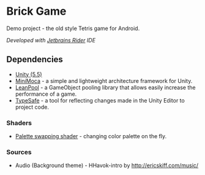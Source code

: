 # Brick Game

Demo project - the old style Tetris game for Android.

*Developed with [Jetbrains Rider](https://www.jetbrains.com/rider/) IDE*

## Dependencies

* [Unity (5.5)](https://unity3d.com/ru/unity/whats-new/unity-5.5.0)
* [MiniMoca](https://github.com/MerlinDS/MiniMoca) - a simple and lightweight architecture framework for Unity.
* [LeanPool](https://www.assetstore.unity3d.com/en/#!/content/35666) - a GameObject pooling library that allows easily increase the performance of a game.
* [TypeSafe](https://www.stompyrobot.uk/tools/typesafe/) - a tool for reflecting changes made in the Unity Editor to project code.

### Shaders

* [Palette swapping shader](https://github.com/MerlinDS/BrickGame/blob/development/Assets/BrickGame/Shaders/PaletteSwapping.shader) - changing color palette on the fly.

### Sources


* Audio (Background theme) - HHavok-intro by http://ericskiff.com/music/